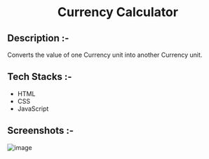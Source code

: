 # <p align="center">Currency Calculator</p>

## Description :-

Converts the value of one Currency unit into another Currency unit.

## Tech Stacks :-

- HTML
- CSS
- JavaScript

## Screenshots :-

![image](https://github.com/Rakesh9100/CalcDiverse/assets/73993775/b477a171-2a25-46a7-a13d-3a773b1bb696)
